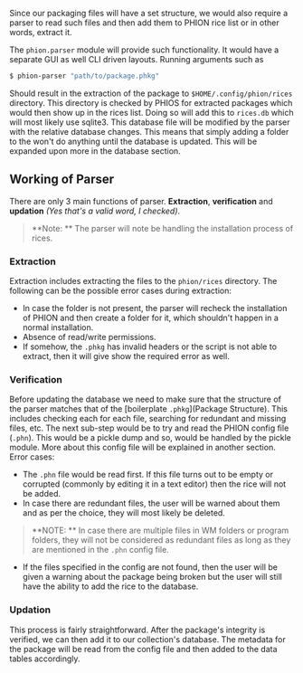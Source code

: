 Since our packaging files will have a set structure, we would also require a parser to read such files and then add them to PHION rice list or in other words, extract it.

The `phion.parser` module will provide such functionality. It would have a separate GUI as well CLI driven layouts. Running arguments such as 
```bash
$ phion-parser "path/to/package.phkg"
```
Should result in the extraction of the package to `$HOME/.config/phion/rices` directory. This directory is checked by PHIOS for extracted packages which would then show up in the rices list.
Doing so will add this to `rices.db` which will most likely use sqlite3. This database file will be modified by the parser with the relative database changes. This means that simply adding a folder to the won't do anything until the database is updated.
This will be expanded upon more in the database section.

## Working of Parser
There are only 3 main functions of parser. **Extraction**, **verification** and **updation** *(Yes that's a valid word, I checked)*.

> **Note: ** The parser will note be handling the installation process of rices.

### Extraction
Extraction includes extracting the files to the `phion/rices` directory. The following can be the possible error cases during extraction:
- In case the folder is not present, the parser will recheck the installation of PHION and then create a folder for it, which shouldn't happen in a normal installation. 
- Absence of read/write permissions.
- If somehow, the `.phkg` has invalid headers or the script is not able to extract, then it will give show the required error as well.

### Verification
Before updating the database we need to make sure that the structure of the parser matches that of the [boilerplate  `.phkg`](Package Structure). This includes checking each for each file, searching for redundant and missing files, etc. 
The next sub-step would be to try and read the PHION config file (`.phn`). This would be a pickle dump and so, would be handled by the pickle module. More about this config file will be explained in another section.
Error cases:
- The `.phn` file would be read first. If this file turns out to be empty or corrupted (commonly by editing it in a text editor) then the rice will not be added.
- In case there are redundant files, the user will be warned about them and as per the choice, they will most likely be deleted. 
> **NOTE: ** In case there are multiple files in WM folders or program folders, they will not be considered as redundant files as long as they are mentioned in the `.phn` config file.
- If the files specified in the config are not found, then the user will be given a warning about the package being broken but the user will still have the ability to add the rice to the database.

### Updation
This process is fairly straightforward. After the package's integrity is verified, we can then add it to our collection's database. The metadata for the package will be read from the config file and then added to the data tables accordingly.







